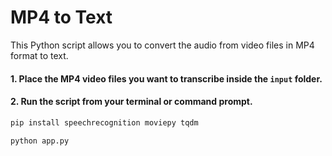 # MP4 to Text
This Python script allows you to convert the audio from video files in MP4 format to text.
#### 1. Place the MP4 video files you want to transcribe inside the `input` folder.
#### 2.  Run the script from your terminal or command prompt.
```bash
pip install speechrecognition moviepy tqdm
```
```bash
python app.py
```